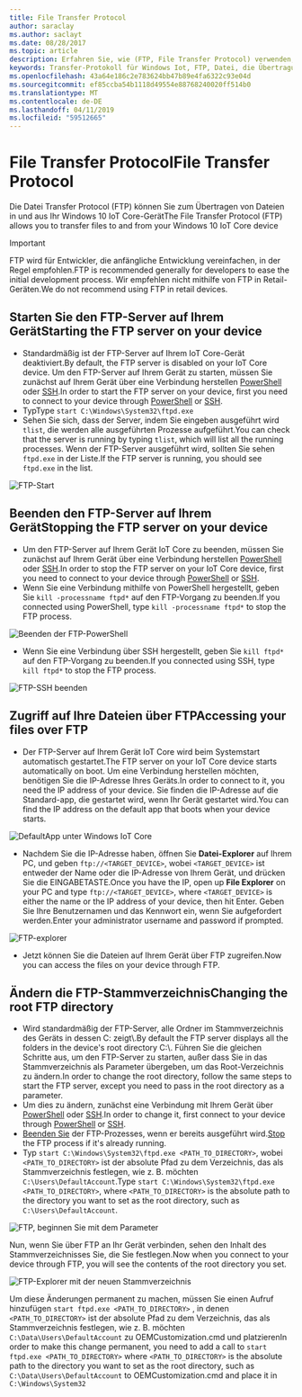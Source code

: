 ```yaml
---
title: File Transfer Protocol
author: saraclay
ms.author: saclayt
ms.date: 08/28/2017
ms.topic: article
description: Erfahren Sie, wie (FTP, File Transfer Protocol) verwenden, um Dateien zu und von Ihren Geräten zu übertragen.
keywords: Transfer-Protokoll für Windows Iot, FTP, Datei, die Übertragung von Dateien, die Geräte
ms.openlocfilehash: 43a64e186c2e783624bb47b89e4fa6322c93e04d
ms.sourcegitcommit: ef85ccba54b1118d49554e88768240020ff514b0
ms.translationtype: MT
ms.contentlocale: de-DE
ms.lasthandoff: 04/11/2019
ms.locfileid: "59512665"
---
```

# <a name="file-transfer-protocol"></a><span data-ttu-id="3a548-104">File Transfer Protocol</span><span class="sxs-lookup"><span data-stu-id="3a548-104">File Transfer Protocol</span></span>
<span data-ttu-id="3a548-105">Die Datei Transfer Protocol (FTP) können Sie zum Übertragen von Dateien in und aus Ihr Windows 10 IoT Core-Gerät</span><span class="sxs-lookup"><span data-stu-id="3a548-105">The File Transfer Protocol (FTP) allows you to transfer files to and from your Windows 10 IoT Core device</span></span>

> [!IMPORTANT]
> <span data-ttu-id="3a548-106">FTP wird für Entwickler, die anfängliche Entwicklung vereinfachen, in der Regel empfohlen.</span><span class="sxs-lookup"><span data-stu-id="3a548-106">FTP is recommended generally for developers to ease the initial development process.</span></span> <span data-ttu-id="3a548-107">Wir empfehlen nicht mithilfe von FTP in Retail-Geräten.</span><span class="sxs-lookup"><span data-stu-id="3a548-107">We do not recommend using FTP in retail devices.</span></span>

## <a name="starting-the-ftp-server-on-your-device"></a><span data-ttu-id="3a548-108">Starten Sie den FTP-Server auf Ihrem Gerät</span><span class="sxs-lookup"><span data-stu-id="3a548-108">Starting the FTP server on your device</span></span>
* <span data-ttu-id="3a548-109">Standardmäßig ist der FTP-Server auf Ihrem IoT Core-Gerät deaktiviert.</span><span class="sxs-lookup"><span data-stu-id="3a548-109">By default, the FTP server is disabled on your IoT Core device.</span></span>  <span data-ttu-id="3a548-110">Um den FTP-Server auf Ihrem Gerät zu starten, müssen Sie zunächst auf Ihrem Gerät über eine Verbindung herstellen [PowerShell](../connect-your-device/PowerShell.md) oder [SSH](../connect-your-device/SSH.md).</span><span class="sxs-lookup"><span data-stu-id="3a548-110">In order to start the FTP server on your device, first you need to connect to your device through [PowerShell](../connect-your-device/PowerShell.md) or [SSH](../connect-your-device/SSH.md).</span></span>
* <span data-ttu-id="3a548-111">Typ</span><span class="sxs-lookup"><span data-stu-id="3a548-111">Type</span></span> `start C:\Windows\System32\ftpd.exe`
* <span data-ttu-id="3a548-112">Sehen Sie sich, dass der Server, indem Sie eingeben ausgeführt wird `tlist`, die werden alle ausgeführten Prozesse aufgeführt.</span><span class="sxs-lookup"><span data-stu-id="3a548-112">You can check that the server is running by typing `tlist`, which will list all the running processes.</span></span>  <span data-ttu-id="3a548-113">Wenn der FTP-Server ausgeführt wird, sollten Sie sehen `ftpd.exe` in der Liste.</span><span class="sxs-lookup"><span data-stu-id="3a548-113">If the FTP server is running, you should see `ftpd.exe` in the list.</span></span>

![FTP-Start](../media/ftp/ftp_start.png)

## <a name="stopping-the-ftp-server-on-your-devicea-namestopftp"></a><span data-ttu-id="3a548-115">Beenden den FTP-Server auf Ihrem Gerät<a name="stopftp"/></span><span class="sxs-lookup"><span data-stu-id="3a548-115">Stopping the FTP server on your device<a name="stopftp"/></span></span>
* <span data-ttu-id="3a548-116">Um den FTP-Server auf Ihrem Gerät IoT Core zu beenden, müssen Sie zunächst auf Ihrem Gerät über eine Verbindung herstellen [PowerShell](../connect-your-device/PowerShell.md) oder [SSH](../connect-your-device/SSH.md).</span><span class="sxs-lookup"><span data-stu-id="3a548-116">In order to stop the FTP server on your IoT Core device, first you need to connect to your device through [PowerShell](../connect-your-device/PowerShell.md) or [SSH](../connect-your-device/SSH.md).</span></span>
* <span data-ttu-id="3a548-117">Wenn Sie eine Verbindung mithilfe von PowerShell hergestellt, geben Sie `kill -processname ftpd*` auf den FTP-Vorgang zu beenden.</span><span class="sxs-lookup"><span data-stu-id="3a548-117">If you connected using PowerShell, type `kill -processname ftpd*` to stop the FTP process.</span></span>

![Beenden der FTP-PowerShell](../media/ftp/ftp_kill_powershell.png)

* <span data-ttu-id="3a548-119">Wenn Sie eine Verbindung über SSH hergestellt, geben Sie `kill ftpd*` auf den FTP-Vorgang zu beenden.</span><span class="sxs-lookup"><span data-stu-id="3a548-119">If you connected using SSH, type `kill ftpd*` to stop the FTP process.</span></span>

![FTP-SSH beenden](../media/ftp/ftp_kill_ssh.png)

## <a name="accessing-your-files-over-ftp"></a><span data-ttu-id="3a548-121">Zugriff auf Ihre Dateien über FTP</span><span class="sxs-lookup"><span data-stu-id="3a548-121">Accessing your files over FTP</span></span>
* <span data-ttu-id="3a548-122">Der FTP-Server auf Ihrem Gerät IoT Core wird beim Systemstart automatisch gestartet.</span><span class="sxs-lookup"><span data-stu-id="3a548-122">The FTP server on your IoT Core device starts automatically on boot.</span></span>  <span data-ttu-id="3a548-123">Um eine Verbindung herstellen möchten, benötigen Sie die IP-Adresse Ihres Geräts.</span><span class="sxs-lookup"><span data-stu-id="3a548-123">In order to connect to it, you need the IP address of your device.</span></span>  <span data-ttu-id="3a548-124">Sie finden die IP-Adresse auf die Standard-app, die gestartet wird, wenn Ihr Gerät gestartet wird.</span><span class="sxs-lookup"><span data-stu-id="3a548-124">You can find the IP address on the default app that boots when your device starts.</span></span>

![DefaultApp unter Windows IoT Core](../media/ftp/DefaultApp.png)

* <span data-ttu-id="3a548-126">Nachdem Sie die IP-Adresse haben, öffnen Sie **Datei-Explorer** auf Ihrem PC, und geben `ftp://<TARGET_DEVICE>`, wobei `<TARGET_DEVICE>` ist entweder der Name oder die IP-Adresse von Ihrem Gerät, und drücken Sie die EINGABETASTE.</span><span class="sxs-lookup"><span data-stu-id="3a548-126">Once you have the IP, open up **File Explorer** on your PC and type `ftp://<TARGET_DEVICE>`, where `<TARGET_DEVICE>` is either the name or the IP address of your device, then hit Enter.</span></span>  <span data-ttu-id="3a548-127">Geben Sie Ihre Benutzernamen und das Kennwort ein, wenn Sie aufgefordert werden.</span><span class="sxs-lookup"><span data-stu-id="3a548-127">Enter your administrator username and password if prompted.</span></span>

![FTP-explorer](../media/ftp/ftp_explorer.png)

* <span data-ttu-id="3a548-129">Jetzt können Sie die Dateien auf Ihrem Gerät über FTP zugreifen.</span><span class="sxs-lookup"><span data-stu-id="3a548-129">Now you can access the files on your device through FTP.</span></span>

## <a name="changing-the-root-ftp-directory"></a><span data-ttu-id="3a548-130">Ändern die FTP-Stammverzeichnis</span><span class="sxs-lookup"><span data-stu-id="3a548-130">Changing the root FTP directory</span></span>
* <span data-ttu-id="3a548-131">Wird standardmäßig der FTP-Server, alle Ordner im Stammverzeichnis des Geräts in dessen C: zeigt\\.</span><span class="sxs-lookup"><span data-stu-id="3a548-131">By default the FTP server displays all the folders in the device's root directory C:\\.</span></span>  <span data-ttu-id="3a548-132">Führen Sie die gleichen Schritte aus, um den FTP-Server zu starten, außer dass Sie in das Stammverzeichnis als Parameter übergeben, um das Root-Verzeichnis zu ändern.</span><span class="sxs-lookup"><span data-stu-id="3a548-132">In order to change the root directory, follow the same steps to start the FTP server, except you need to pass in the root directory as a parameter.</span></span>
* <span data-ttu-id="3a548-133">Um dies zu ändern, zunächst eine Verbindung mit Ihrem Gerät über [PowerShell](../connect-your-device/PowerShell.md) oder [SSH](../connect-your-device/SSH.md).</span><span class="sxs-lookup"><span data-stu-id="3a548-133">In order to change it, first connect to your device through [PowerShell](../connect-your-device/PowerShell.md) or [SSH](../connect-your-device/SSH.md).</span></span>
* <span data-ttu-id="3a548-134">[Beenden Sie](#stopftp) der FTP-Prozesses, wenn er bereits ausgeführt wird.</span><span class="sxs-lookup"><span data-stu-id="3a548-134">[Stop](#stopftp) the FTP process if it's already running.</span></span>
* <span data-ttu-id="3a548-135">Typ `start C:\Windows\System32\ftpd.exe <PATH_TO_DIRECTORY>`, wobei `<PATH_TO_DIRECTORY>` ist der absolute Pfad zu dem Verzeichnis, das als Stammverzeichnis festlegen, wie z. B. möchten `C:\Users\DefaultAccount`.</span><span class="sxs-lookup"><span data-stu-id="3a548-135">Type `start C:\Windows\System32\ftpd.exe <PATH_TO_DIRECTORY>`, where `<PATH_TO_DIRECTORY>` is the absolute path to the directory you want to set as the root directory, such as `C:\Users\DefaultAccount`.</span></span>

![FTP, beginnen Sie mit dem Parameter](../media/ftp/ftp_start_parameter.png)

<span data-ttu-id="3a548-137">Nun, wenn Sie über FTP an Ihr Gerät verbinden, sehen den Inhalt des Stammverzeichnisses Sie, die Sie festlegen.</span><span class="sxs-lookup"><span data-stu-id="3a548-137">Now when you connect to your device through FTP, you will see the contents of the root directory you set.</span></span>

![FTP-Explorer mit der neuen Stammverzeichnis](../media/ftp/ftp_explorer_parameter.png)

<span data-ttu-id="3a548-139">Um diese Änderungen permanent zu machen, müssen Sie einen Aufruf hinzufügen `start ftpd.exe <PATH_TO_DIRECTORY>` , in denen `<PATH_TO_DIRECTORY>` ist der absolute Pfad zu dem Verzeichnis, das als Stammverzeichnis festlegen, wie z. B. möchten `C:\Data\Users\DefaultAccount` zu OEMCustomization.cmd und platzieren</span><span class="sxs-lookup"><span data-stu-id="3a548-139">In order to make this change permanent, you need to add a call to `start ftpd.exe <PATH_TO_DIRECTORY>` where `<PATH_TO_DIRECTORY>` is the absolute path to the directory you want to set as the root directory, such as `C:\Data\Users\DefaultAccount` to OEMCustomization.cmd and place it in</span></span> `C:\Windows\System32`
